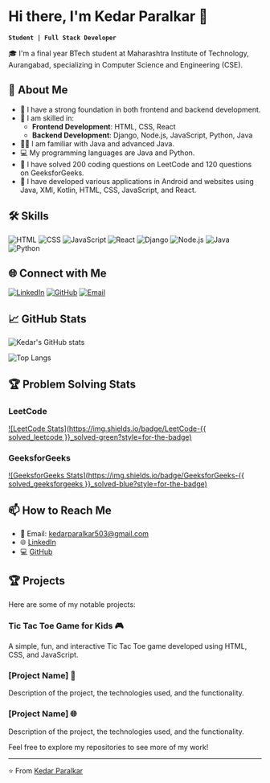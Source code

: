 # Hi there, I'm Kedar Paralkar 👋

**`Student | Full Stack Developer`**

🎓 I'm a final year BTech student at Maharashtra Institute of Technology, Aurangabad, specializing in Computer Science and Engineering (CSE).

## 🚀 About Me

- 🔭 I have a strong foundation in both frontend and backend development.
- 🌱 I am skilled in:
  - **Frontend Development**: HTML, CSS, React
  - **Backend Development**: Django, Node.js, JavaScript, Python, Java
- 👨‍💻 I am familiar with Java and advanced Java.
- 💻 My programming languages are Java and Python.
- 🌟 I have solved 200 coding questions on LeetCode and 120 questions on GeeksforGeeks.
- 📱 I have developed various applications in Android and websites using Java, XMl, Kotlin, HTML, CSS, JavaScript, and React.

## 🛠️ Skills

![HTML](https://img.shields.io/badge/-HTML-E34F26?style=for-the-badge&logo=html5&logoColor=white)
![CSS](https://img.shields.io/badge/-CSS-1572B6?style=for-the-badge&logo=css3&logoColor=white)
![JavaScript](https://img.shields.io/badge/-JavaScript-F7DF1E?style=for-the-badge&logo=javascript&logoColor=black)
![React](https://img.shields.io/badge/-React-61DAFB?style=for-the-badge&logo=react&logoColor=black)
![Django](https://img.shields.io/badge/-Django-092E20?style=for-the-badge&logo=django&logoColor=white)
![Node.js](https://img.shields.io/badge/-Node.js-339933?style=for-the-badge&logo=node.js&logoColor=white)
![Java](https://img.shields.io/badge/-Java-007396?style=for-the-badge&logo=java&logoColor=white)
![Python](https://img.shields.io/badge/-Python-3776AB?style=for-the-badge&logo=python&logoColor=white)

## 🌐 Connect with Me

[![LinkedIn](https://img.shields.io/badge/-LinkedIn-0077B5?style=for-the-badge&logo=linkedin&logoColor=white)](https://www.linkedin.com/in/kedar-paralkar-923881280/)
[![GitHub](https://img.shields.io/badge/-GitHub-181717?style=for-the-badge&logo=github&logoColor=white)](https://github.com/paralkarkedar)
[![Email](https://img.shields.io/badge/-Email-D14836?style=for-the-badge&logo=gmail&logoColor=white)](kedarparalkar503@gmail.com)

## 📈 GitHub Stats

![Kedar's GitHub stats](https://github-readme-stats.vercel.app/api?username=paralkarkedar&show_icons=true&theme=radical)

![Top Langs](https://github-readme-stats.vercel.app/api/top-langs/?username=paralkarkedar&layout=compact&theme=radical)

## 🏆 Problem Solving Stats

### LeetCode

[![LeetCode Stats](https://img.shields.io/badge/LeetCode-{{ solved_leetcode }}_solved-green?style=for-the-badge)](https://leetcode.com/u/kedar_paralkar/)

### GeeksforGeeks

[![GeeksforGeeks Stats](https://img.shields.io/badge/GeeksforGeeks-{{ solved_geeksforgeeks }}_solved-blue?style=for-the-badge)](https://www.geeksforgeeks.org/user/kedar_paralkar/)


## 📫 How to Reach Me

- 📧 Email: kedarparalkar503@gmail.com
- 🌐 [LinkedIn](https://www.linkedin.com/in/kedar-paralkar-923881280/)
- 💻 [GitHub](https://github.com/paralkarkedar)

## 🏆 Projects

Here are some of my notable projects:

### Tic Tac Toe Game for Kids 🎮
A simple, fun, and interactive Tic Tac Toe game developed using HTML, CSS, and JavaScript.

### [Project Name] 📱
Description of the project, the technologies used, and the functionality.

### [Project Name] 🌐
Description of the project, the technologies used, and the functionality.

Feel free to explore my repositories to see more of my work!

---

⭐️ From [Kedar Paralkar](https://github.com/paralkarkedar)

